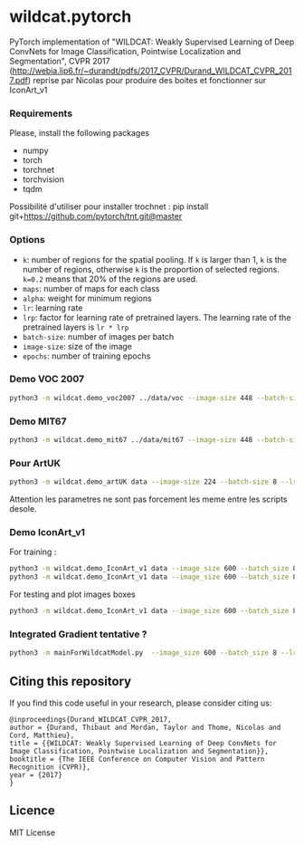 # wildcat.pytorch
PyTorch implementation of "WILDCAT: Weakly Supervised Learning of Deep ConvNets for Image Classification, Pointwise Localization and Segmentation", CVPR 2017 (http://webia.lip6.fr/~durandt/pdfs/2017_CVPR/Durand_WILDCAT_CVPR_2017.pdf) reprise par Nicolas pour produire des boites et fonctionner sur IconArt_v1

### Requirements
Please, install the following packages
- numpy
- torch
- torchnet
- torchvision
- tqdm

Possibilité d'utiliser pour installer trochnet : pip install git+https://github.com/pytorch/tnt.git@master

### Options

- `k`: number of regions for the spatial pooling. If `k` is larger than 1, `k` is the number of regions, otherwise `k` is the proportion of selected regions. `k=0.2` means that 20% of the regions are used.  
- `maps`: number of maps for each class
- `alpha`: weight for minimum regions
- `lr`: learning rate
- `lrp`: factor for learning rate of pretrained layers. The learning rate of the pretrained layers is `lr * lrp`
- `batch-size`: number of images per batch
- `image-size`: size of the image
- `epochs`: number of training epochs

### Demo VOC 2007
```sh
python3 -m wildcat.demo_voc2007 ../data/voc --image-size 448 --batch-size 16 --lrp 0.1 --lr 0.01 --epochs 20 --k 0.2 --maps 8 --alpha 0.7
```

### Demo MIT67
```sh
python3 -m wildcat.demo_mit67 ../data/mit67 --image-size 448 --batch-size 16 --lrp 0.1 --lr 0.001 --epochs 20 --k 0.4 --maps 8
```

### Pour ArtUK 
```sh
python3 -m wildcat.demo_artUK data --image-size 224 --batch-size 8 --lrp 0.1 --lr 0.01 --epochs 20 --k 3 --maps 4 --alpha 0.7
```

Attention les parametres ne sont pas forcement les meme entre les scripts desole.
### Demo IconArt_v1
For training :
```sh
python3 -m wildcat.demo_IconArt_v1 data --image_size 600 --batch_size 8 --lrp 0.1 --lr 0.01 --epochs 20 --k 0.2 --maps 4 --alpha 0.7
python3 -m wildcat.demo_IconArt_v1 data --image_size 600 --batch_size 8 --lrp 0.1 --lr 0.01 --epochs 20 --k 25 --maps 8 --alpha 0.7
```

For testing and plot images boxes
```sh
python3 -m wildcat.demo_IconArt_v1 data --image_size 600 --batch_size 8 --lrp 0.1 --lr 0.01 --epochs 20 --k 0.2 --maps 4 --alpha 0.7 --test --plot
```

### Integrated Gradient tentative ? 
```sh
python3 -m mainForWildcatModel.py  --image_size 600 --batch_size 8 --lrp 0.1 --lr 0.01 --epochs 20 --k 25 --maps 8 --alpha 0.7
```

## Citing this repository

If you find this code useful in your research, please consider citing us:

```
@inproceedings{Durand_WILDCAT_CVPR_2017,
author = {Durand, Thibaut and Mordan, Taylor and Thome, Nicolas and Cord, Matthieu},
title = {{WILDCAT: Weakly Supervised Learning of Deep ConvNets for Image Classification, Pointwise Localization and Segmentation}},
booktitle = {The IEEE Conference on Computer Vision and Pattern Recognition (CVPR)},
year = {2017}
}
```

## Licence

MIT License
